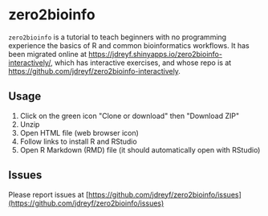 # zero2bioinfo

`zero2bioinfo` is a tutorial to teach beginners with no programming experience the basics of R and common bioinformatics workflows. It has been migrated online at https://jdreyf.shinyapps.io/zero2bioinfo-interactively/, which has interactive exercises, and whose repo is at https://github.com/jdreyf/zero2bioinfo-interactively.

## Usage
1. Click on the green icon "Clone or download" then "Download ZIP"
2. Unzip
3. Open HTML file (web browser icon)
4. Follow links to install R and RStudio
5. Open R Markdown (RMD) file (it should automatically open with RStudio)

## Issues
Please report issues at [https://github.com/jdreyf/zero2bioinfo/issues](https://github.com/jdreyf/zero2bioinfo/issues)